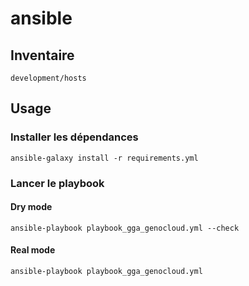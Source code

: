 # ansible

## Inventaire

`development/hosts`

## Usage

### Installer les dépendances
```
ansible-galaxy install -r requirements.yml 
```

### Lancer le playbook
#### Dry mode
```
ansible-playbook playbook_gga_genocloud.yml --check
```

#### Real mode
```
ansible-playbook playbook_gga_genocloud.yml
```


